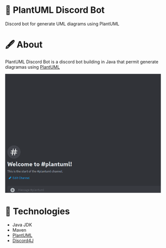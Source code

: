 # 📄 PlantUML Discord Bot
Discord bot for generate UML diagrams using PlantUML

# 🖋️ About
PlantUML Discord Bot is a discord bot building in Java that permit generate diagramas
using <a href="https://github.com/plantuml/plantuml">PlantUML</a>

<img src="header.gif">

# 🔨 Technologies
* Java JDK
* Maven 
* <a href="https://github.com/plantuml/plantuml">PlantUML</a>
* <a href="https://discord4j.com/">Discord4J</a>
